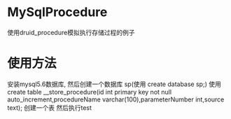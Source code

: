 # MySqlProcedure
使用druid_procedure模拟执行存储过程的例子

# 使用方法
安装mysql5.6数据库, 然后创建一个数据库 sp(使用 create database sp;)
使用create table __store_procedure(id int primary key not null auto_increment,procedureName varchar(100),parameterNumber int,source text);
创建一个表
然后执行test

